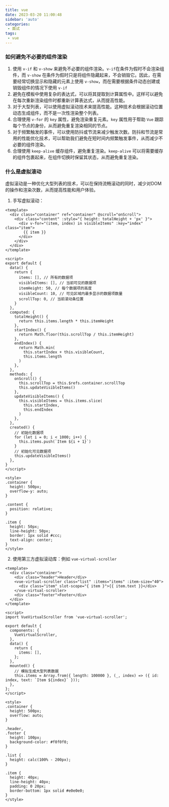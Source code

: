 ```yaml
---
title: vue
date: 2023-03-20 11:00:48
sidebar: 'auto'
categories: 
 - 面试
tags: 
 - vue
---
```


### 如何避免不必要的组件渲染
1. 使用 `v-if` 和 `v-show` 来避免不必要的组件渲染。`v-if`在条件为假时不会渲染组件，而 `v-show` 在条件为假时只是将组件隐藏起来，不会销毁它。因此，在需要经常切换显示和隐藏的元素上使用 `v-show`，而在需要根据条件动态创建或销毁组件的情况下使用 `v-if`
2. 避免在模板中使用复杂的表达式，可以将其提取到计算属性中。这样可以避免在每次重新渲染组件时都重新计算表达式，从而提高性能。
3. 对于大型列表，可以使用虚拟滚动技术来提高性能。这种技术会根据滚动位置动态生成组件，而不是一次性渲染整个列表。
4. 合理使用 `v-for` 的 `key` 属性，避免渲染重复元素。`key` 属性用于帮助 `Vue` 跟踪每个节点的身份，从而避免重复渲染相同的节点。
5. 对于频繁触发的事件，可以使用防抖或节流来减少触发次数。防抖和节流是常用的性能优化技术，可以帮助我们避免在短时间内频繁触发事件，从而减少不必要的组件渲染。
6. 合理使用 `keep-alive` 缓存组件，避免重复渲染。`keep-alive` 可以将需要缓存的组件包裹起来，在组件切换时保留其状态，从而避免重复渲染。

### 什么是虚拟滚动
虚拟滚动是一种优化大型列表的技术，可以在保持流畅滚动的同时，减少对DOM的操作和渲染次数，从而提高性能和用户体验。
1. 手写虚拟滚动：
```vue
<template>
  <div class="container" ref="container" @scroll="onScroll">
    <div class="content" :style="{ height: totalHeight + 'px' }">
      <div v-for="(item, index) in visibleItems" :key="index" class="item">
        {{ item }}
      </div>
    </div>
  </div>
</template>

<script>
export default {
  data() {
    return {
      items: [], // 所有的数据项
      visibleItems: [], // 当前可见的数据项
      itemHeight: 50, // 每个数据项的高度
      visibleCount: 10, // 可见区域内最多显示的数据项数量
      scrollTop: 0, // 当前滚动条位置
    }
  },
  computed: {
    totalHeight() {
      return this.items.length * this.itemHeight
    },
    startIndex() {
      return Math.floor(this.scrollTop / this.itemHeight)
    },
    endIndex() {
      return Math.min(
        this.startIndex + this.visibleCount,
        this.items.length
      )
    },
  },
  methods: {
    onScroll() {
      this.scrollTop = this.$refs.container.scrollTop
      this.updateVisibleItems()
    },
    updateVisibleItems() {
      this.visibleItems = this.items.slice(
        this.startIndex,
        this.endIndex
      )
    },
  },
  created() {
    // 初始化数据项
    for (let i = 0; i < 1000; i++) {
      this.items.push(`Item ${i + 1}`)
    }
    // 初始化可见数据项
    this.updateVisibleItems()
  },
}
</script>

<style>
.container {
  height: 500px;
  overflow-y: auto;
}

.content {
  position: relative;
}

.item {
  height: 50px;
  line-height: 50px;
  border: 1px solid #ccc;
  text-align: center;
}
</style>
```

2. 使用第三方虚拟滚动库：例如 `vue-virtual-scroller`
```vue
<template>
  <div class="container">
    <div class="header">Header</div>
    <vue-virtual-scroller class="list" :items="items" :item-size="40">
      <div class="item" slot-scope="{ item }">{{ item.text }}</div>
    </vue-virtual-scroller>
    <div class="footer">Footer</div>
  </div>
</template>

<script>
import VueVirtualScroller from 'vue-virtual-scroller';

export default {
  components: {
    VueVirtualScroller,
  },
  data() {
    return {
      items: [],
    };
  },
  mounted() {
    // 模拟生成大型列表数据
    this.items = Array.from({ length: 100000 }, (_, index) => ({ id: index, text: `Item ${index}` }));
  },
};
</script>

<style>
.container {
  height: 500px;
  overflow: auto;
}

.header,
.footer {
  height: 100px;
  background-color: #f0f0f0;
}

.list {
  height: calc(100% - 200px);
}

.item {
  height: 40px;
  line-height: 40px;
  padding: 0 20px;
  border-bottom: 1px solid #e0e0e0;
}
</style>
```